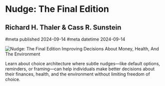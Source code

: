 # Nudge: The Final Edition
## Richard H. Thaler & Cass R. Sunstein
#meta published 2024-09-14
#meta datetime 2024-09-14

![Nudge: The Final Edition
Improving Decisions About Money, Health, And The Environment](covers/nudge-the-final-edition.jpg)

Learn about choice architecture where subtle nudges—like default options, reminders, or framing—can help individuals make better decisions about their finances, health, and the environment without limiting freedom of choice.
